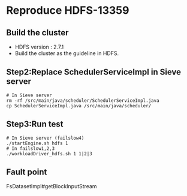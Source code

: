 # Reproduce HDFS-13359
## Build the cluster
- HDFS version : 2.7.1
- Build the cluster as the guideline in HDFS.
## Step2:Replace SchedulerServiceImpl in Sieve server
```
# In Sieve server
rm -rf /src/main/java/scheduler/SchedulerServiceImpl.java
cp SchedulerServiceImpl.java /src/main/java/scheduler/
```
## Step3:Run test
```
# In Sieve server (failslow4)
./startEngine.sh hdfs 1
# In failslow1,2,3
./workloadDriver_hdfs.sh 1 1|2|3
```
## Fault point
FsDatasetImpl#getBlockInputStream